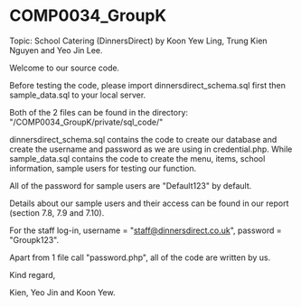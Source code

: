 # COMP0034_GroupK
Topic: School Catering (DinnersDirect)
by Koon Yew Ling, Trung Kien Nguyen and Yeo Jin Lee.

Welcome to our source code.

Before testing the code, please import dinnersdirect_schema.sql first then sample_data.sql to your local server.

Both of the 2 files can be found in the directory: "/COMP0034_GroupK/private/sql_code/"

dinnersdirect_schema.sql contains the code to create our database and create the username and password as we are using in credential.php.
While sample_data.sql contains the code to create the menu, items, school information, sample users for testing our function.

All of the password for sample users are "Default123" by default.

Details about our sample users and their access can be found in our report (section 7.8, 7.9 and 7.10).

For the staff log-in, username = "staff@dinnersdirect.co.uk", password = "Groupk123".

Apart from 1 file call "password.php", all of the code are written by us.

Kind regard,

Kien, Yeo Jin and Koon Yew.

